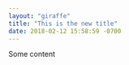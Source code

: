 ```yaml
---
layout: "giraffe"
title: "This is the new title"
date: 2018-02-12 15:58:59 -0700
---
```


Some content
